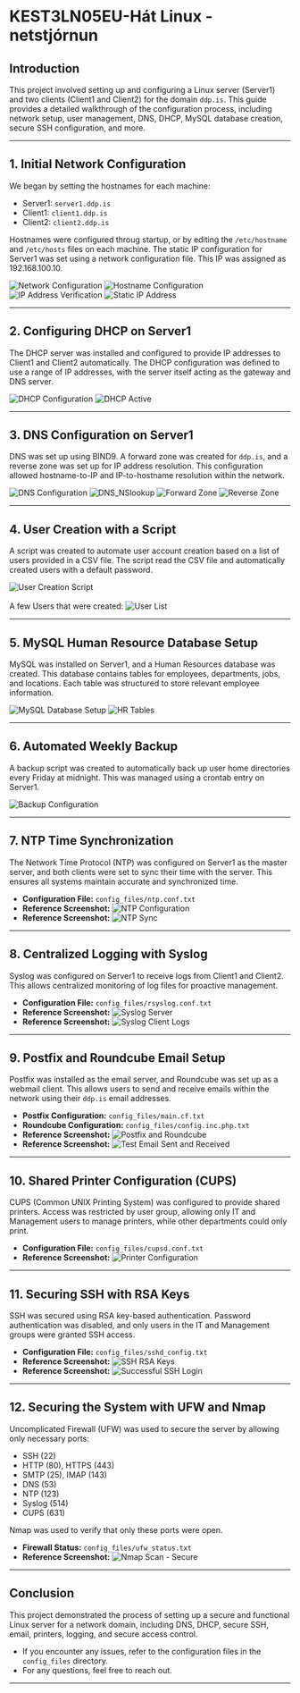 # KEST3LN05EU-Hát Linux - netstjórnun

## Introduction
This project involved setting up and configuring a Linux server (Server1) and two clients (Client1 and Client2) for the domain `ddp.is`. This guide provides a detailed walkthrough of the configuration process, including network setup, user management, DNS, DHCP, MySQL database creation, secure SSH configuration, and more.

---

## 1. Initial Network Configuration
We began by setting the hostnames for each machine:
- Server1: `server1.ddp.is`
- Client1: `client1.ddp.is`
- Client2: `client2.ddp.is`

Hostnames were configured throug startup, or by editing the `/etc/hostname` and `/etc/hosts` files on each machine. The static IP configuration for Server1 was set using a network configuration file. This IP was assigned as 192.168.100.10.

![Network Configuration](screenshots/network_configuration.png)
![Hostname Configuration](screenshots/hostname_configuration.png)
![IP Address Verification](screenshots/ip_address_verification.png)
![Static IP Address](screenshots/static_ip_address.png)

---

## 2. Configuring DHCP on Server1
The DHCP server was installed and configured to provide IP addresses to Client1 and Client2 automatically. The DHCP configuration was defined to use a range of IP addresses, with the server itself acting as the gateway and DNS server.

![DHCP Configuration](screenshots/dhcp_configuration.png)
![DHCP Active](screenshots/dhcp_active.png)

---

## 3. DNS Configuration on Server1
DNS was set up using BIND9. A forward zone was created for `ddp.is`, and a reverse zone was set up for IP address resolution. This configuration allowed hostname-to-IP and IP-to-hostname resolution within the network.

![DNS Configuration](screenshots/dns_configuration.png)
![DNS_NSlookup](screenshots/dns_nslookup.png)
![Forward Zone](screenshots/forward_zone.png)
![Reverse Zone](screenshots/reverse_forward_zone.png)

---

## 4. User Creation with a Script
A script was created to automate user account creation based on a list of users provided in a CSV file. The script read the CSV file and automatically created users with a default password.

![User Creation Script](screenshots/user_creation_script.png)
<br>
<br>
A few Users that were created:
![User List](screenshots/user_list.png)

---

## 5. MySQL Human Resource Database Setup
MySQL was installed on Server1, and a Human Resources database was created. This database contains tables for employees, departments, jobs, and locations. Each table was structured to store relevant employee information.

![MySQL Database Setup](screenshots/mysql_database_creation.png)
![HR Tables](screenshots/mysql_hr_tables.png)

---

## 6. Automated Weekly Backup
A backup script was created to automatically back up user home directories every Friday at midnight. This was managed using a crontab entry on Server1.

![Backup Configuration](screenshots/backup_crontab.png)

---

## 7. NTP Time Synchronization
The Network Time Protocol (NTP) was configured on Server1 as the master server, and both clients were set to sync their time with the server. This ensures all systems maintain accurate and synchronized time.

- **Configuration File:** `config_files/ntp.conf.txt`
- **Reference Screenshot:** ![NTP Configuration](screenshots/ntp_server.png)
- **Reference Screenshot:** ![NTP Sync](screenshots/ntp_client_sync.png)

---

## 8. Centralized Logging with Syslog
Syslog was configured on Server1 to receive logs from Client1 and Client2. This allows centralized monitoring of log files for proactive management.

- **Configuration File:** `config_files/rsyslog.conf.txt`
- **Reference Screenshot:** ![Syslog Server](screenshots/syslog_server.png)
- **Reference Screenshot:** ![Syslog Client Logs](screenshots/syslog_client_logs.png)

---

## 9. Postfix and Roundcube Email Setup
Postfix was installed as the email server, and Roundcube was set up as a webmail client. This allows users to send and receive emails within the network using their `ddp.is` email addresses.

- **Postfix Configuration:** `config_files/main.cf.txt`
- **Roundcube Configuration:** `config_files/config.inc.php.txt`
- **Reference Screenshot:** ![Postfix and Roundcube](screenshots/postfix_roundcube.png)
- **Reference Screenshot:** ![Test Email Sent and Received](screenshots/postfix_test_email.png)

---

## 10. Shared Printer Configuration (CUPS)
CUPS (Common UNIX Printing System) was configured to provide shared printers. Access was restricted by user group, allowing only IT and Management users to manage printers, while other departments could only print.

- **Configuration File:** `config_files/cupsd.conf.txt`
- **Reference Screenshot:** ![Printer Configuration](screenshots/printer_configuration.png)

---

## 11. Securing SSH with RSA Keys
SSH was secured using RSA key-based authentication. Password authentication was disabled, and only users in the IT and Management groups were granted SSH access.

- **Configuration File:** `config_files/sshd_config.txt`
- **Reference Screenshot:** ![SSH RSA Keys](screenshots/ssh_rsa_keys.png)
- **Reference Screenshot:** ![Successful SSH Login](screenshots/ssh_successful_login.png)

---

## 12. Securing the System with UFW and Nmap
Uncomplicated Firewall (UFW) was used to secure the server by allowing only necessary ports:
- SSH (22)
- HTTP (80), HTTPS (443)
- SMTP (25), IMAP (143)
- DNS (53)
- NTP (123)
- Syslog (514)
- CUPS (631)

Nmap was used to verify that only these ports were open.

- **Firewall Status:** `config_files/ufw_status.txt`
- **Reference Screenshot:** ![Nmap Scan - Secure](screenshots/ufw_nmap_secure.png)

---

## Conclusion
This project demonstrated the process of setting up a secure and functional Linux server for a network domain, including DNS, DHCP, secure SSH, email, printers, logging, and secure access control.

- If you encounter any issues, refer to the configuration files in the `config_files` directory.
- For any questions, feel free to reach out.

---

